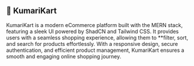 ## 📌 KumariKart  

KumariKart is a modern eCommerce platform built with the MERN stack, featuring a sleek UI powered by ShadCN and Tailwind CSS. It provides users with a seamless shopping experience, allowing them to **filter, sort, and search for products effortlessly. With a responsive design, secure authentication, and efficient product management, KumariKart ensures a smooth and engaging online shopping journey. 
